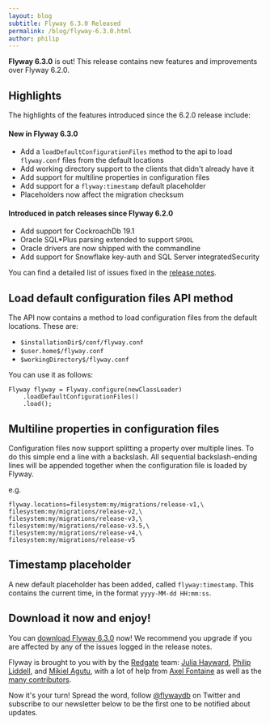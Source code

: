 ```yaml
---
layout: blog
subtitle: Flyway 6.3.0 Released
permalink: /blog/flyway-6.3.0.html
author: philip
---
```


**Flyway 6.3.0** is out! This release contains new features and improvements over Flyway 6.2.0.

## Highlights

The highlights of the features introduced since the 6.2.0 release include:


#### New in Flyway 6.3.0
- Add a `loadDefaultConfigurationFiles` method to the api to load `flyway.conf` files from the default locations
- Add working directory support to the clients that didn't already have it
- Add support for multiline properties in configuration files
- Add support for a `flyway:timestamp` default placeholder
- Placeholders now affect the migration checksum


#### Introduced in patch releases since Flyway 6.2.0
- Add support for CockroachDb 19.1
- Oracle SQL*Plus parsing extended to support `SPOOL`
- Oracle drivers are now shipped with the commandline
- Add support for Snowflake key-auth and SQL Server integratedSecurity


You can find a detailed list of issues fixed in the [release notes](/documentation/learnmore/releaseNotes#6.3.0).


## Load default configuration files API method

The API now contains a method to load configuration files from the default locations. These are:
- `$installationDir$/conf/flyway.conf`
- `$user.home$/flyway.conf`
- `$workingDirectory$/flyway.conf`

You can use it as follows:

```api
Flyway flyway = Flyway.configure(newClassLoader)
    .loadDefaultConfigurationFiles()
    .load();
```


## Multiline properties in configuration files

Configuration files now support splitting a property over multiple lines. To do this simple end a line with a backslash. All sequential backslash-ending lines will be appended together when the configuration file is loaded by Flyway.

e.g.

```properties
flyway.locations=filesystem:my/migrations/release-v1,\
filesystem:my/migrations/release-v2,\
filesystem:my/migrations/release-v3,\
filesystem:my/migrations/release-v3.5,\
filesystem:my/migrations/release-v4,\
filesystem:my/migrations/release-v5
```


## Timestamp placeholder

A new default placeholder has been added, called `flyway:timestamp`. This contains the current time, in the format `yyyy-MM-dd HH:mm:ss`.



## Download it now and enjoy!

You can [download Flyway 6.3.0](/download) now! We recommend you upgrade if you are affected by any
of the issues logged in the release notes.

Flyway is brought to you with <i class="fa fa-heart"></i> by the [Redgate](https://red-gate.com) team:
[Julia Hayward](https://twitter.com/Julia_Hayward),
[Philip Liddell](https://github.com/Lyeeedar), and [Mikiel Agutu](https://twitter.com/mikielagutu),
with a lot of help from [Axel Fontaine](https://twitter.com/axelfontaine)
as well as the [many contributors](/documentation/contribute/hallOfFame).

Now it's your turn! Spread the word, follow [@flywaydb](https://twitter.com/flywaydb) on Twitter and
subscribe to our newsletter below to be the first one to be notified about updates.
